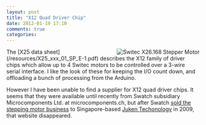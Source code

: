 ```yaml
---
layout: post
title: "X12 Quad Driver Chip"
date: 2012-01-19 17:10
comments: true
categories: 
---
```

<img alt="Switec X26.168 Stepper Motor" src="/resources/X12_Quad_Driver.png" align="right">
The [X25 data sheet](/resources/X25_xxx_01_SP_E-1.pdf)
describes the X12 family of driver chips which allow
up to 4 Switec motors to be controlled over a 3-wire serial interface.
I like the look of these for keeping the I/O count down, and offloading
a bunch of processing from the Arduino.

However I have been unable to find a supplier for X12 quad driver chips.
It seems that they were available until recently
from Swatch subsidiary Microcomponents Ltd. at microcomponents.ch,
but after Swatch 
[sold the stepping motor business](http://www.swatchgroup.com/en/services/archive/2009/swatch_group_sale_of_microcomponents_automotive_business_activities_to_juken_technology)
to Singapore-based [Juken Techonology](http://www.jukenswisstech.com) in 2009, 
that website disappeared.

